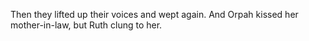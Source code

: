 Then they lifted up their voices and wept again. And Orpah kissed her mother-in-law, but Ruth clung to her.
